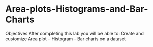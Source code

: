 # Area-plots-Histograms-and-Bar-Charts
Objectives After completing this lab you will be able to:  Create and customize Area plot - Histogram - Bar charts on a dataset

